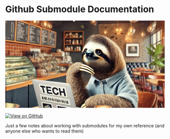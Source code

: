 # Github Submodule Documentation 

![alt text](images/sloth-in-cafe.webp)

[![View on GitHub](https://img.shields.io/badge/View%20on-GitHub-181717?logo=github&logoColor=white)](https://github.com/danielrosehill/Github-Submodules-Docs)

Just a few notes about working with submodules for my own reference (and anyone else who wants to read them)